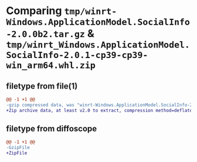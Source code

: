 # Comparing `tmp/winrt-Windows.ApplicationModel.SocialInfo-2.0.0b2.tar.gz` & `tmp/winrt_Windows.ApplicationModel.SocialInfo-2.0.1-cp39-cp39-win_arm64.whl.zip`

## filetype from file(1)

```diff
@@ -1 +1 @@
-gzip compressed data, was "winrt-Windows.ApplicationModel.SocialInfo-2.0.0b2.tar", last modified: Sat Dec  2 18:20:18 2023, max compression
+Zip archive data, at least v2.0 to extract, compression method=deflate
```

## filetype from diffoscope

```diff
@@ -1 +1 @@
-GzipFile
+ZipFile
```

